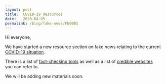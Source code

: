 ```yaml
---
layout: post
title:  COVID-19 Resources
date:   2020-04-05
permalink: /blog/fake-news/FN0001
---
```


Hi everyone,

We have started a new resource section on fake news relating to the current [COVID-19 situation](/covid19/fake-news/). 

There is a list of [fact-checking tools](/covid19/tools/)  as well as a list of [credible websites](/covid19/resources/) you can refer to.  

We will be adding new materials soon. 




